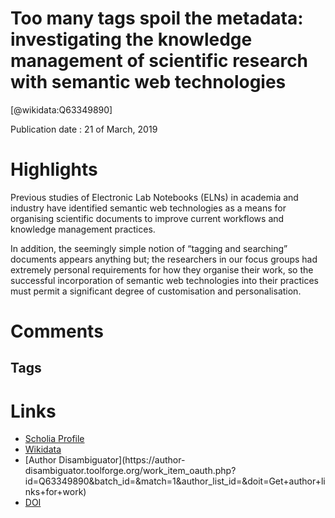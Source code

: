 
Too many tags spoil the metadata: investigating the knowledge management of scientific research with semantic web technologies
==============================================================================================================================
  
  [@wikidata:Q63349890]  
  
Publication date : 21 of March, 2019  

# Highlights
Previous studies of Electronic Lab Notebooks (ELNs) in academia and industry have identified semantic web technologies as a means for organising scientific documents to improve current workflows and knowledge management practices.

In addition, the seemingly simple notion of “tagging and searching” documents appears anything but; the researchers in our focus groups had extremely personal requirements for how they organise their work, so the successful incorporation of semantic web technologies into their practices must permit a significant degree of customisation and personalisation.


# Comments

## Tags

# Links
  
 * [Scholia Profile](https://scholia.toolforge.org/work/Q63349890)  
 * [Wikidata](https://www.wikidata.org/wiki/Q63349890)  
 * [Author Disambiguator](https://author-
disambiguator.toolforge.org/work_item_oauth.php?id=Q63349890&batch_id=&match=1&author_list_id=&doit=Get+author+links+for+work)  
 * [DOI](https://doi.org/10.1186/S13321-019-0345-8)  
